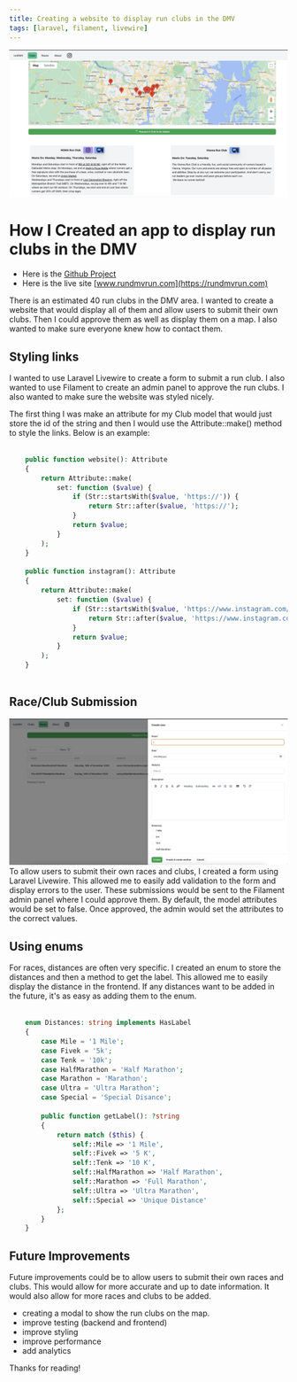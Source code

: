 ```yaml
---
title: Creating a website to display run clubs in the DMV
tags: [laravel, filament, livewire]
---
```

![rundmv](../assets/images/rundmv.png)
# How I Created an app to display run clubs in the DMV

- Here is the [Github Project](https://github.com/alexnorton/rundmv)
- Here is the live site [www.rundmvrun.com](https://rundmvrun.com)

There is an estimated 40 run clubs in the DMV area.  I wanted to create a website that would display all of them and allow users to submit their own clubs.  Then I could approve them as well as display them on a map.  I also wanted to make sure everyone knew how to contact them.




## Styling links
I wanted to  use Laravel Livewire to create a form to submit a run club.  I also wanted to use Filament to create an admin panel to approve the run clubs.  I also wanted to make sure the website was styled nicely. 

The first thing I was make an attribute for my Club model that would just store the id of the string and then I would use the Attribute::make() method to style the links.  Below is an example:

```php

    public function website(): Attribute
    {
        return Attribute::make(
            set: function ($value) {
                if (Str::startsWith($value, 'https://')) {
                    return Str::after($value, 'https://');
                }
                return $value;
            }
        );
    }

    public function instagram(): Attribute
    {
        return Attribute::make(
            set: function ($value) {
                if (Str::startsWith($value, 'https://www.instagram.com/')) {
                    return Str::after($value, 'https://www.instagram.com/');
                }
                return $value;
            }
        );
    }
    
```

## Race/Club Submission

![rundmv-submission](../assets/images/raceSubmit.png)
To allow users to submit their own races and clubs, I created a form using Laravel Livewire.  This allowed me to easily add validation to the form and display errors to the user.  These submissions would be sent to the Filament admin panel where I could approve them.  By default, the model attributes would be set to false.  Once approved, the admin would set the attributes to the correct values.


## Using enums
For races, distances are often very specific.  I created an enum to store the distances and then a method to get the label.  This allowed me to easily display the distance in the frontend.  If any distances want to be added in the future, it's as easy as adding them to the enum.

```php

    enum Distances: string implements HasLabel
    {
        case Mile = '1 Mile';
        case Fivek = '5k';
        case Tenk = '10k';
        case HalfMarathon = 'Half Marathon';
        case Marathon = 'Marathon';
        case Ultra = 'Ultra Marathon';
        case Special = 'Special Disance';

        public function getLabel(): ?string
        {
            return match ($this) {
                self::Mile => '1 Mile',
                self::Fivek => '5 K',
                self::Tenk => '10 K',
                self::HalfMarathon => 'Half Marathon',
                self::Marathon => 'Full Marathon',
                self::Ultra => 'Ultra Marathon',
                self::Special => 'Unique Distance'
            };
        }
    }

```

## Future Improvements

Future improvements could be to allow users to submit their own races and clubs.  This would allow for more accurate and up to date information.  It would also allow for more races and clubs to be added.

- creating a modal to show the run clubs on the map.
- improve testing (backend and frontend)
- improve styling
- improve performance
- add analytics

Thanks for reading!